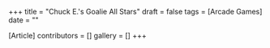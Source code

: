 +++
title = "Chuck E.'s Goalie All Stars"
draft = false
tags = [Arcade Games]
date = ""

[Article]
contributors = []
gallery = []
+++